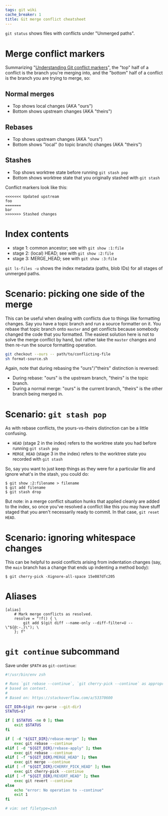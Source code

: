 ```yaml
---
tags: git wiki
cache_breaker: 1
title: Git merge conflict cheatsheet
---
```


`git status` shows files with conflicts under "Unmerged paths".

# Merge conflict markers

Summarizing "[Understanding Git conflict markers](/wiki/Understanding_Git_conflict_markers)", the "top" half of a conflict is the branch you're merging into, and the "bottom" half of a conflict is the branch you are trying to merge, so:

## Normal merges

-   Top shows local changes (AKA "ours")
-   Bottom shows upstream changes (AKA "theirs")

## Rebases

-   Top shows upstream changes (AKA "ours")
-   Bottom shows "local" (to topic branch) changes (AKA "theirs")

## Stashes

-   Top shows worktree state before running `git stash pop`
-   Bottom shows worktree state that you originally stashed with `git stash`

Conflict markers look like this:

    <<<<<<< Updated upstream
    foo
    =======
    bar
    >>>>>>> Stashed changes

# Index contents

-   stage 1: common ancestor; see with `git show :1:file`
-   stage 2: (local) HEAD; see with `git show :2:file`
-   stage 3: MERGE_HEAD; see with `git show :3:file`

`git ls-files -u` shows the index metadata (paths, blob IDs) for all stages of unmerged paths.

# Scenario: picking one side of the merge

This can be useful when dealing with conflicts due to things like formatting changes. Say you have a topic branch and run a source formatter on it. You rebase that topic branch onto `master` and get conflicts because somebody changed the code that you formatted. The easiest solution here is not to solve the merge conflict by hand, but rather take the `master` changes and then re-run the source formatting operation.

```bash
git checkout --ours -- path/to/conflicting-file
sh format-source.sh
```

Again, note that during rebasing the "ours"/"theirs" distinction is reversed:

-   During rebase: "ours" is the upstream branch, "theirs" is the topic branch.
-   During a normal merge: "ours" is the current branch, "theirs" is the other branch being merged in.

# Scenario: `git stash pop`

As with rebase conflicts, the yours-vs-theirs distinction can be a little confusing.

-   `HEAD` (stage 2 in the index) refers to the worktree state you had before running `git stash pop`
-   `MERGE_HEAD` (stage 3 in the index) refers to the worktree state you recorded with `git stash`

So, say you want to just keep things as they were for a particular file and ignore what's in the stash, you could do:

```shell
$ git show :2:filename > filename
$ git add filename
$ git stash drop
```

But note: in a merge conflict situation hunks that applied cleanly are added to the index, so once you've resolved a conflict like this you may have stuff staged that you aren't necessarily ready to commit. In that case, `git reset HEAD`.

# Scenario: ignoring whitespace changes

This can be helpful to avoid conflicts arising from indentation changes (say, the `main` branch has a change that ends up indenting a method body):

```shell
$ git cherry-pick -Xignore-all-space 15e087dfc205
```

# Aliases

```
[alias]
	# Mark merge conflicts as resolved.
	resolve = "!f() { \
		git add $(git diff --name-only --diff-filter=U -- \"${@:-.}\"); \
	}; f"
```

# `git continue` subcommand

Save under `$PATH` as `git-continue`:

```zsh
#!/usr/bin/env zsh

# Runs `git rebase --continue`, `git cherry-pick --continue` as appropriate,
# based on context.
#
# Based on: https://stackoverflow.com/a/53370600

GIT_DIR=$(git rev-parse --git-dir)
STATUS=$?

if [ $STATUS -ne 0 ]; then
    exit $STATUS
fi

if [ -d "${GIT_DIR}/rebase-merge" ]; then
    exec git rebase --continue
elif [ -d "${GIT_DIR}/rebase-apply" ]; then
    exec git rebase --continue
elif [ -f "${GIT_DIR}/MERGE_HEAD" ]; then
    exec git merge --continue
elif [ -f "${GIT_DIR}/CHERRY_PICK_HEAD" ]; then
    exec git cherry-pick --continue
elif [ -f "${GIT_DIR}/REVERT_HEAD" ]; then
    exec git revert --continue
else
    echo "error: No operation to --continue"
    exit 1
fi

# vim: set filetype=zsh
```
